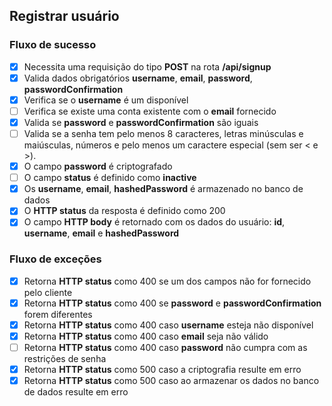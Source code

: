 ## Registrar usuário

### Fluxo de sucesso

 - [x] Necessita uma requisição do tipo **POST** na rota **/api/signup**
 - [x] Valida dados obrigatórios **username**, **email**, **password**, **passwordConfirmation**
 - [x] Verifica se o **username** é um disponível
 - [ ] Verifica se existe uma conta existente com o **email** fornecido
 - [x] Valida se **password** e **passwordConfirmation** são iguais
 - [ ] Valida se a senha tem pelo menos 8 caracteres, letras minúsculas e maiúsculas, números e pelo menos um caractere especial (sem ser < e >).
 - [x] O campo **password** é criptografado
 - [ ] O campo **status** é definido como **inactive**
 - [x] Os **username**, **email**, **hashedPassword** é armazenado no banco de dados
 - [x] O **HTTP status** da resposta é definido como 200
 - [x] O campo **HTTP body** é retornado com os dados do usuário: **id**, **username**, **email** e **hashedPassword**

### Fluxo de exceções

 - [x] Retorna **HTTP status** como 400 se um dos campos não for fornecido pelo cliente
 - [x] Retorna **HTTP status** como 400 se **password** e **passwordConfirmation** forem diferentes
 - [x] Retorna **HTTP status** como 400 caso **username** esteja não disponível
 - [x] Retorna **HTTP status** como 400 caso **email** seja não válido
 - [ ] Retorna **HTTP status** como 400 caso **password** não cumpra com as restrições de senha
 - [x] Retorna **HTTP status** como 500 caso a criptografia resulte em erro 
 - [x] Retorna **HTTP status** como 500 caso ao armazenar os dados no banco de dados resulte em erro